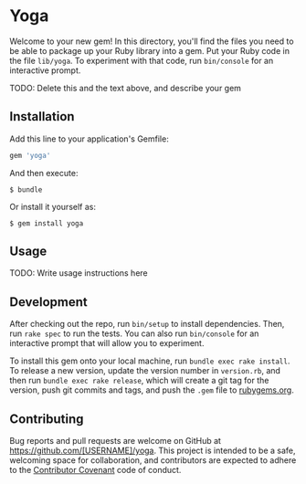 # Yoga

Welcome to your new gem! In this directory, you'll find the files you need to be able to package up your Ruby library into a gem. Put your Ruby code in the file `lib/yoga`. To experiment with that code, run `bin/console` for an interactive prompt.

TODO: Delete this and the text above, and describe your gem

## Installation

Add this line to your application's Gemfile:

```ruby
gem 'yoga'
```

And then execute:

    $ bundle

Or install it yourself as:

    $ gem install yoga

## Usage

TODO: Write usage instructions here

## Development

After checking out the repo, run `bin/setup` to install dependencies. Then, run `rake spec` to run the tests. You can also run `bin/console` for an interactive prompt that will allow you to experiment.

To install this gem onto your local machine, run `bundle exec rake install`. To release a new version, update the version number in `version.rb`, and then run `bundle exec rake release`, which will create a git tag for the version, push git commits and tags, and push the `.gem` file to [rubygems.org](https://rubygems.org).

## Contributing

Bug reports and pull requests are welcome on GitHub at https://github.com/[USERNAME]/yoga. This project is intended to be a safe, welcoming space for collaboration, and contributors are expected to adhere to the [Contributor Covenant](http://contributor-covenant.org) code of conduct.

